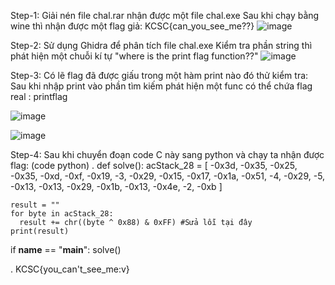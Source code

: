 Step-1:
Giải nén file chal.rar nhận được một file chal.exe
Sau khi chạy bằng wine thì nhận được một flag giả:
KCSC{can_you_see_me??}
![image](https://github.com/user-attachments/assets/0f759935-fc5e-4d3d-9a35-481e26cf33d4)

Step-2:
Sử dụng Ghidra để phân tích file chal.exe
Kiểm tra phần string thì phát hiện một chuỗi kí tự "where is the print flag function??"
![image](https://github.com/user-attachments/assets/74f55436-20db-478d-9d6d-bdba9e0b76fe)


Step-3:
Có lẽ flag đã được giấu trong một hàm print nào đó thử kiểm tra:
Sau khi nhập print vào phần tìm kiếm phát hiện một func có thể chứa flag real : printflag

![image](https://github.com/user-attachments/assets/c04c4c59-2e74-42b1-9197-1562972fa907)

![image](https://github.com/user-attachments/assets/d426f97e-48e6-4d5a-8708-a4af57cdd054)


Step-4:
Sau khi chuyển đoạn code C này sang python và chạy ta nhận được flag:
(code python)
.
def solve():
    acStack_28 = [
        -0x3d, -0x35, -0x25, -0x35, -0xd, -0xf, -0x19, -3, -0x29, -0x15, -0x17, -0x1a,
        -0x51, -4, -0x29, -5, -0x13, -0x13, -0x29, -0x1b, -0x13, -0x4e, -2, -0xb
    ]

    result = ""
    for byte in acStack_28:
      result += chr((byte ^ 0x88) & 0xFF) #Sửa lỗi tại đây
    print(result)

if __name__ == "__main__":
    solve()

.
KCSC{you_can't_see_me:v}


